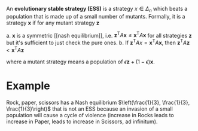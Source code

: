 An **evolutionary stable strategy (ESS)** is a strategy $x \in \Delta_n$ which beats a population that is made up of a small number of mutants. Formally, it is a strategy $\mathbf{x}$ if for any mutant strategy $\mathbf{z}$

a. $\mathbf{x}$ is a symmetric [[nash equilibrium]], i.e. $\mathbf{z}^\mathsf{T}A\mathbf{x} \leqslant \mathbf{x}^\mathsf{T}A\mathbf{x}$ for all strategies $\mathbf{z}$ but it's sufficient to just check the pure ones.
b. If $\mathbf{z}^\mathsf{T}Ax = \mathbf{x}^\mathsf{T}A\mathbf{x}$, then $\mathbf{z}^\mathsf{T}A\mathbf{z} < \mathbf{x}^\mathsf{T}A\mathbf{z}$ 

where a mutant strategy means a population of $\epsilon \mathbf{z} + (1- \epsilon)\mathbf{x}$.

# Example

Rock, paper, scissors has a Nash equilibrium $\left(\frac{1}{3}, \frac{1}{3}, \frac{1}{3}\right)$ that is not an ESS because an invasion of a small population will cause a cycle of violence (increase in Rocks leads to increase in Paper, leads to increase in Scissors, ad infinitum).

